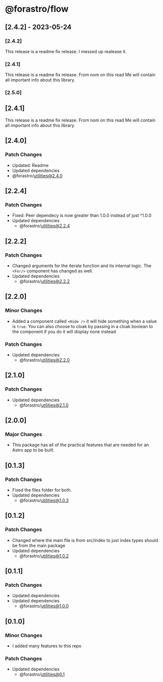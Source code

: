 # @forastro/flow

## [2.4.2] - 2023-05-24

### [2.4.2]

This release is a readme fix release. I messed up realease it.

### [2.4.1]

This release is a readme fix release. From nom on this read Me will contain all important info about this library.

### [2.5.0]

## [2.4.1]

This release is a readme fix release. From nom on this read Me will contain all important info about this library.

## [2.4.0]

### Patch Changes

- Updated: Readme
- Updated dependencies
- @forastro/utilities@2.4.0

## [2.2.4]

### Patch Changes

- Fixed: Peer dependecy is now greater than 1.0.0 instead of just ^1.0.0
- Updated dependencies
  - @forastro/utilities@2.2.4

## [2.2.2]

### Patch Changes

- Changed arguments for the iterate function and its internal logic. The `<For/>` component has changed as well.
- Updated dependencies
  - @forastro/utilities@2.2.2

## [2.2.0]

### Minor Changes

- Added a component called `<Hide />` it will hide something when a value is `true`.
  You can also choose to cloak by passing in a cloak boolean to the component if you do it will display none instead

### Patch Changes

- Updated dependencies
  - @forastro/utilities@2.2.0

## [2.1.0]

### Patch Changes

- Updated dependencies
  - @forastro/utilities@2.1.0

## [2.0.0]

### Major Changes

- This package has all of the practical features that are needed for an Astro app to be built.

## [0.1.3]

### Patch Changes

- Fixed the files folder for both.
- Updated dependencies
  - @forastro/utilities@1.0.3

## [0.1.2]

### Patch Changes

- Changed where the main file is from src/index to just index types should be from the main package
- Updated dependencies
  - @forastro/utilities@1.0.2

## [0.1.1]

### Patch Changes

- Updated dependencies
- Updated dependencies
  - @forastro/utilities@1.0.0

## [0.1.0]

### Minor Changes

- I added many features to this repo

### Patch Changes

- Updated dependencies
  - @forastro/utilities@0.1
